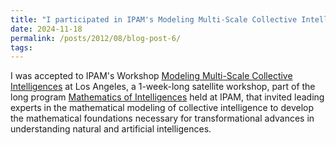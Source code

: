 ```yaml
---
title: "I participated in IPAM's Modeling Multi-Scale Collective Intelligences"
date: 2024-11-18
permalink: /posts/2012/08/blog-post-6/
tags:
---
```


I was accepted to IPAM's Workshop [Modeling Multi-Scale Collective Intelligences](https://www.ipam.ucla.edu/programs/workshops/workshop-iv-modeling-multi-scale-collective-intelligences/) at Los Angeles, a 1-week-long satellite workshop, part of the long program [Mathematics of Intelligences](https://www.ipam.ucla.edu/programs/long-programs/mathematics-of-intelligences/) held at IPAM, that invited leading experts in the mathematical modeling of collective intelligence to develop the mathematical foundations necessary for transformational advances in understanding natural and artificial intelligences.

